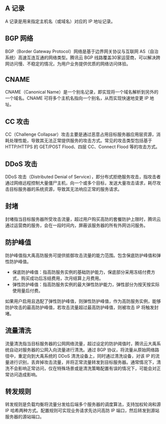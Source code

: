 

## A 记录
A 记录是用来指定主机名（或域名）对应的 IP 地址记录。

## BGP 网络
BGP（Border Gateway Protocol）网络是基于边界网关协议与互联网 AS（自治系统）高速互连互通的网络类型。腾讯云 BGP 线路覆盖30家运营商，可以解决跨网访问慢、不稳定的情况，为用户业务提供优质的网络访问体验。

## CNAME
CNAME（Canonical Name）是一个别名记录，即实现将一个域名解析到另外的一个域名。CNAME 可将多个主机名指向一个别名，从而实现快速地变更 IP 地址。

## CC 攻击
CC（Challenge Collapsar）攻击主要是通过恶意占用目标服务器应用层资源，消耗处理性能，导致其无法正常提供服务的攻击方式。常见的攻击类型包括基于 HTTP/HTTPS 的 GET/POST Flood、四层 CC、Connect Flood 等的攻击方式。

## DDoS 攻击
DDoS 攻击（Distributed Denial of Service），即分布式拒绝服务攻击，指攻击者通过网络远程控制大量僵尸主机，向一个或多个目标，发送大量攻击请求，耗尽攻击目标服务器的系统资源，导致其无法响应正常的服务请求。

## 封堵
封堵指当目标服务器所受攻击流量，超过用户购买高防的套餐防护上限时，腾讯云通过运营商的服务，会在一段时间内，屏蔽该服务器的所有外网访问服务。

## 防护峰值
防护峰值指大禹高防服务可提供抵御攻击流量的能力范围。包含保底防护峰值和弹性防护峰值。
- 保底防护峰值：指高防服务实例的基础防护能力，保底部分采用冻结付费方式，购买成功后冻结费用，次月结算上月费用。
- 弹性防护峰值：指高防服务实例的最大弹性防护能力，弹性部分为按天按实际使用量后付费。

如果用户启用且选配了弹性防护峰值，则弹性防护峰值，作为高防服务实例，能够防护攻击的最高防护峰值，若攻击流量超过最高防护峰值，则被攻击 IP 将触发封堵。

## 流量清洗
流量清洗指当目标服务器的公网网络流量，超过设定的防护阈值时，腾讯云大禹系统自动对服务器的公网入向流量进行清洗。通过 BGP 协议，将流量从原始网络路径中，重定向到大禹系统的 DDoS 清洗设备上，同时通过清洗设备，对该 IP 的流量进行识别，丢弃掉攻击流量，并将正常流量转发到目标服务器。通常情况下，清洗不会影响正常访问，仅在特殊场景或是清洗策略配置有误的情况下，可能会对正常访问造成影响。

## 转发规则
转发规则是负载均衡将流量分发给后端多个服务器的调度算法，支持加权轮询和源 IP 哈希两种方式。配置规则可实现业务请求先访问高防 IP 端口，然后转发到源站服务器的源站端口。
